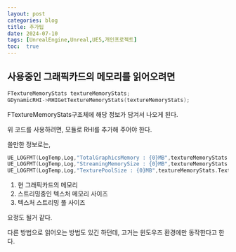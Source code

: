```yaml
---
layout: post
categories: blog
title: 추가팁
date: 2024-07-10
tags: [UnrealEngine,Unreal,UE5,개인프로젝트]
toc:  true
---
```


## 사용중인 그래픽카드의 메모리를 읽어오려면

```c++
FTextureMemoryStats textureMemoryStats;
GDynamicRHI->RHIGetTextureMemoryStats(textureMemoryStats);
```
FTextureMemoryStats구조체에 해당 정보가 담겨서 나오게 된다.

위 코드를 사용하려면, 모듈로 RHI를 추가해 주어야 한다.

쓸만한 정보로는,
```c++
UE_LOGFMT(LogTemp,Log,"TotalGraphicsMemory : {0}MB",textureMemoryStats.TotalGraphicsMemory/ 1024 / 1024);
UE_LOGFMT(LogTemp,Log,"StreamingMemorySize : {0}MB",textureMemoryStats.StreamingMemorySize/ 1024 / 1024);
UE_LOGFMT(LogTemp,Log,"TexturePoolSize : {0}MB",textureMemoryStats.TexturePoolSize/ 1024 / 1024);	
```
1. 현 그래픽카드의 메모리
2. 스트리밍중인 텍스처 메모리 사이즈
3. 텍스처 스트리밍 풀 사이즈

요정도 될거 같다.

다른 방법으로 읽어오는 방법도 있긴 하던데, 고거는 윈도우즈 환경에만 동작한다고 한다.
